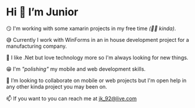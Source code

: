# Hi 👋 I’m Junior

😏 I'm working with some xamarin projects in my free time *(🤦‍♂️ kinda)*. 

😅 Currently I work with WinForms in an in house development project for a manufacturing company.

🥰 I like .Net but love technology more so I'm always looking for new things.

😁 I'm *"polishing"* my mobile and web development skills.

🧐 I’m looking to collaborate on mobile or web projects but I'm open help in any other kinda project you may been on.

 📫 If you want to you can reach me at jk_92@live.com

<!---
JuniorK92/JuniorK92 is a ✨ special ✨ repository because its `README.md` (this file) appears on your GitHub profile.
You can click the Preview link to take a look at your changes.
--->
